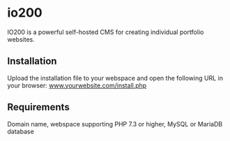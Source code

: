 # io200
IO200 is a powerful self-hosted CMS for creating individual portfolio websites.


## Installation
Upload the installation file to your webspace and open the following URL in your browser: www.yourwebsite.com/install.php

## Requirements
Domain name, webspace supporting PHP 7.3 or higher, MySQL or MariaDB database
